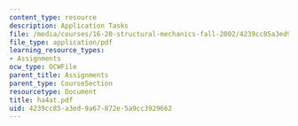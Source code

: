 ```yaml
---
content_type: resource
description: Application Tasks
file: /media/courses/16-20-structural-mechanics-fall-2002/4239cc85a3ed9a67872e5a9cc3929662_ha4at.pdf
file_type: application/pdf
learning_resource_types:
- Assignments
ocw_type: OCWFile
parent_title: Assignments
parent_type: CourseSection
resourcetype: Document
title: ha4at.pdf
uid: 4239cc85-a3ed-9a67-872e-5a9cc3929662
---
```

